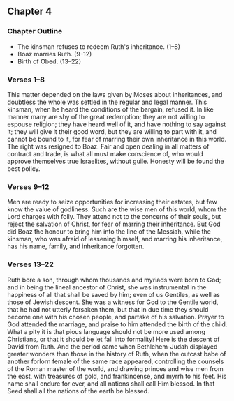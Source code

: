 ## Chapter 4

### Chapter Outline

- The kinsman refuses to redeem Ruth's inheritance. (1–8)
- Boaz marries Ruth. (9–12)
- Birth of Obed. (13–22)

### Verses 1–8

This matter depended on the laws given by Moses about inheritances, and doubtless the whole was settled in the regular and legal manner. This kinsman, when he heard the conditions of the bargain, refused it. In like manner many are shy of the great redemption; they are not willing to espouse religion; they have heard well of it, and have nothing to say against it; they will give it their good word, but they are willing to part with it, and cannot be bound to it, for fear of marring their own inheritance in this world. The right was resigned to Boaz. Fair and open dealing in all matters of contract and trade, is what all must make conscience of, who would approve themselves true Israelites, without guile. Honesty will be found the best policy.

### Verses 9–12

Men are ready to seize opportunities for increasing their estates, but few know the value of godliness. Such are the wise men of this world, whom the Lord charges with folly. They attend not to the concerns of their souls, but reject the salvation of Christ, for fear of marring their inheritance. But God did Boaz the honour to bring him into the line of the Messiah, while the kinsman, who was afraid of lessening himself, and marring his inheritance, has his name, family, and inheritance forgotten.

### Verses 13–22

Ruth bore a son, through whom thousands and myriads were born to God; and in being the lineal ancestor of Christ, she was instrumental in the happiness of all that shall be saved by him; even of us Gentiles, as well as those of Jewish descent. She was a witness for God to the Gentile world, that he had not utterly forsaken them, but that in due time they should become one with his chosen people, and partake of his salvation. Prayer to God attended the marriage, and praise to him attended the birth of the child. What a pity it is that pious language should not be more used among Christians, or that it should be let fall into formality! Here is the descent of David from Ruth. And the period came when Bethlehem-Judah displayed greater wonders than those in the history of Ruth, when the outcast babe of another forlorn female of the same race appeared, controlling the counsels of the Roman master of the world, and drawing princes and wise men from the east, with treasures of gold, and frankincense, and myrrh to his feet. His name shall endure for ever, and all nations shall call Him blessed. In that Seed shall all the nations of the earth be blessed.

